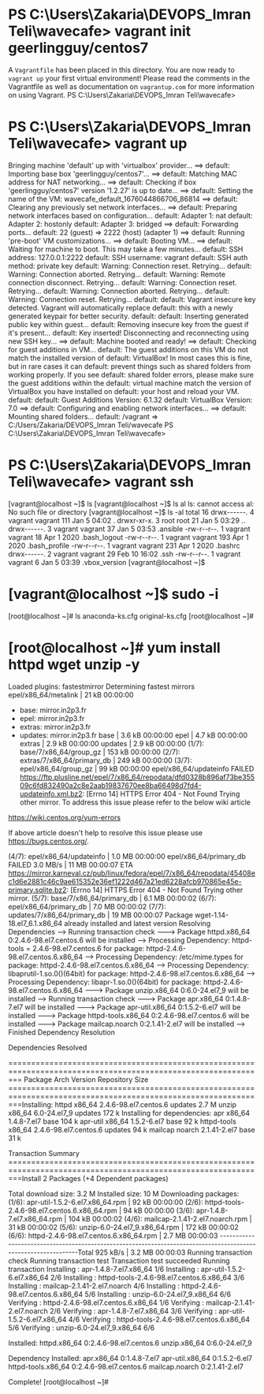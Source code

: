 # PS C:\Users\Zakaria\DEVOPS_Imran Teli\wavecafe> vagrant init geerlingguy/centos7
A `Vagrantfile` has been placed in this directory. You are now
ready to `vagrant up` your first virtual environment! Please read
the comments in the Vagrantfile as well as documentation on
`vagrantup.com` for more information on using Vagrant.
PS C:\Users\Zakaria\DEVOPS_Imran Teli\wavecafe>

# PS C:\Users\Zakaria\DEVOPS_Imran Teli\wavecafe> vagrant up
Bringing machine 'default' up with 'virtualbox' provider...
==> default: Importing base box 'geerlingguy/centos7'...
==> default: Matching MAC address for NAT networking...
==> default: Checking if box 'geerlingguy/centos7' version '1.2.27' is up to date...
==> default: Setting the name of the VM: wavecafe_default_1676044866706_86814
==> default: Clearing any previously set network interfaces...
==> default: Preparing network interfaces based on configuration...
    default: Adapter 1: nat
    default: Adapter 2: hostonly
    default: Adapter 3: bridged
==> default: Forwarding ports...
    default: 22 (guest) => 2222 (host) (adapter 1)
==> default: Running 'pre-boot' VM customizations...
==> default: Booting VM...
==> default: Waiting for machine to boot. This may take a few minutes...
    default: SSH address: 127.0.0.1:2222
    default: SSH username: vagrant
    default: SSH auth method: private key
    default: Warning: Connection reset. Retrying...
    default: Warning: Connection aborted. Retrying...
    default: Warning: Remote connection disconnect. Retrying...
    default: Warning: Connection reset. Retrying...
    default: Warning: Connection aborted. Retrying...
    default: Warning: Connection reset. Retrying...
    default:
    default: Vagrant insecure key detected. Vagrant will automatically replace
    default: this with a newly generated keypair for better security.
    default:
    default: Inserting generated public key within guest...
    default: Removing insecure key from the guest if it's present...
    default: Key inserted! Disconnecting and reconnecting using new SSH key...
==> default: Machine booted and ready!
==> default: Checking for guest additions in VM...
    default: The guest additions on this VM do not match the installed version of
    default: VirtualBox! In most cases this is fine, but in rare cases it can
    default: prevent things such as shared folders from working properly. If you see
    default: shared folder errors, please make sure the guest additions within the
    default: virtual machine match the version of VirtualBox you have installed on
    default: your host and reload your VM.
    default:
    default: Guest Additions Version: 6.1.32
    default: VirtualBox Version: 7.0
==> default: Configuring and enabling network interfaces...
==> default: Mounting shared folders...
    default: /vagrant => C:/Users/Zakaria/DEVOPS_Imran Teli/wavecafe
PS C:\Users\Zakaria\DEVOPS_Imran Teli\wavecafe>

# PS C:\Users\Zakaria\DEVOPS_Imran Teli\wavecafe> vagrant ssh
[vagrant@localhost ~]$ ls
[vagrant@localhost ~]$ ls al
ls: cannot access al: No such file or directory
[vagrant@localhost ~]$ ls -al
total 16
drwx------. 4 vagrant vagrant 111 Jan  5 04:02 .
drwxr-xr-x. 3 root    root     21 Jan  5 03:29 ..
drwx------. 3 vagrant vagrant  37 Jan  5 03:53 .ansible
-rw-r--r--. 1 vagrant vagrant  18 Apr  1  2020 .bash_logout
-rw-r--r--. 1 vagrant vagrant 193 Apr  1  2020 .bash_profile
-rw-r--r--. 1 vagrant vagrant 231 Apr  1  2020 .bashrc
drwx------. 2 vagrant vagrant  29 Feb 10 16:02 .ssh
-rw-r--r--. 1 vagrant vagrant   6 Jan  5 03:39 .vbox_version
[vagrant@localhost ~]$

# [vagrant@localhost ~]$ sudo -i
[root@localhost ~]# ls
anaconda-ks.cfg  original-ks.cfg
[root@localhost ~]#

# [root@localhost ~]# yum install httpd wget unzip -y
Loaded plugins: fastestmirror
Determining fastest mirrors
epel/x86_64/metalink                                                                    |  21 kB  00:00:00
 * base: mirror.in2p3.fr
 * epel: mirror.in2p3.fr
 * extras: mirror.in2p3.fr
 * updates: mirror.in2p3.fr
base                                                                                    | 3.6 kB  00:00:00
epel                                                                                    | 4.7 kB  00:00:00
extras                                                                                  | 2.9 kB  00:00:00
updates                                                                                 | 2.9 kB  00:00:00
(1/7): base/7/x86_64/group_gz                                                           | 153 kB  00:00:00
(2/7): extras/7/x86_64/primary_db                                                       | 249 kB  00:00:00
(3/7): epel/x86_64/group_gz                                                             |  99 kB  00:00:00
epel/x86_64/updateinfo         FAILED
https://ftp.plusline.net/epel/7/x86_64/repodata/dfd0328b896af73be35509c6fd832490a2c8e2aab19837670ee8ba66498d7fd4-updateinfo.xml.bz2: [Errno 14] HTTPS Error 404 - Not Found
Trying other mirror.
To address this issue please refer to the below wiki article

https://wiki.centos.org/yum-errors

If above article doesn't help to resolve this issue please use https://bugs.centos.org/.

(4/7): epel/x86_64/updateinfo                                                           | 1.0 MB  00:00:00
epel/x86_64/primary_db         FAILED                                          3.0 MB/s |  11 MB  00:00:07 ETA
https://mirror.karneval.cz/pub/linux/fedora/epel/7/x86_64/repodata/45408ec1d6e2881c46c9ae615352e36ef1222d467a21ed6228afcb970865e45e-primary.sqlite.bz2: [Errno 14] HTTPS Error 404 - Not Found
Trying other mirror.
(5/7): base/7/x86_64/primary_db                                                         | 6.1 MB  00:00:02
(6/7): epel/x86_64/primary_db                                                           | 7.0 MB  00:00:02
(7/7): updates/7/x86_64/primary_db                                                      |  19 MB  00:00:07
Package wget-1.14-18.el7_6.1.x86_64 already installed and latest version
Resolving Dependencies
--> Running transaction check
---> Package httpd.x86_64 0:2.4.6-98.el7.centos.6 will be installed
--> Processing Dependency: httpd-tools = 2.4.6-98.el7.centos.6 for package: httpd-2.4.6-98.el7.centos.6.x86_64
--> Processing Dependency: /etc/mime.types for package: httpd-2.4.6-98.el7.centos.6.x86_64
--> Processing Dependency: libaprutil-1.so.0()(64bit) for package: httpd-2.4.6-98.el7.centos.6.x86_64
--> Processing Dependency: libapr-1.so.0()(64bit) for package: httpd-2.4.6-98.el7.centos.6.x86_64
---> Package unzip.x86_64 0:6.0-24.el7_9 will be installed
--> Running transaction check
---> Package apr.x86_64 0:1.4.8-7.el7 will be installed
---> Package apr-util.x86_64 0:1.5.2-6.el7 will be installed
---> Package httpd-tools.x86_64 0:2.4.6-98.el7.centos.6 will be installed
---> Package mailcap.noarch 0:2.1.41-2.el7 will be installed
--> Finished Dependency Resolution

Dependencies Resolved

=============================================================================================================== Package                  Arch                Version                               Repository            Size
===============================================================================================================Installing:
 httpd                    x86_64              2.4.6-98.el7.centos.6                 updates              2.7 M
 unzip                    x86_64              6.0-24.el7_9                          updates              172 k
Installing for dependencies:
 apr                      x86_64              1.4.8-7.el7                           base                 104 k
 apr-util                 x86_64              1.5.2-6.el7                           base                  92 k
 httpd-tools              x86_64              2.4.6-98.el7.centos.6                 updates               94 k
 mailcap                  noarch              2.1.41-2.el7                          base                  31 k

Transaction Summary
===============================================================================================================Install  2 Packages (+4 Dependent packages)

Total download size: 3.2 M
Installed size: 10 M
Downloading packages:
(1/6): apr-util-1.5.2-6.el7.x86_64.rpm                                                  |  92 kB  00:00:00
(2/6): httpd-tools-2.4.6-98.el7.centos.6.x86_64.rpm                                     |  94 kB  00:00:00
(3/6): apr-1.4.8-7.el7.x86_64.rpm                                                       | 104 kB  00:00:02
(4/6): mailcap-2.1.41-2.el7.noarch.rpm                                                  |  31 kB  00:00:02
(5/6): unzip-6.0-24.el7_9.x86_64.rpm                                                    | 172 kB  00:00:02
(6/6): httpd-2.4.6-98.el7.centos.6.x86_64.rpm                                           | 2.7 MB  00:00:03
---------------------------------------------------------------------------------------------------------------Total                                                                          925 kB/s | 3.2 MB  00:00:03
Running transaction check
Running transaction test
Transaction test succeeded
Running transaction
  Installing : apr-1.4.8-7.el7.x86_64                                                                      1/6
  Installing : apr-util-1.5.2-6.el7.x86_64                                                                 2/6
  Installing : httpd-tools-2.4.6-98.el7.centos.6.x86_64                                                    3/6
  Installing : mailcap-2.1.41-2.el7.noarch                                                                 4/6
  Installing : httpd-2.4.6-98.el7.centos.6.x86_64                                                          5/6
  Installing : unzip-6.0-24.el7_9.x86_64                                                                   6/6
  Verifying  : httpd-2.4.6-98.el7.centos.6.x86_64                                                          1/6
  Verifying  : mailcap-2.1.41-2.el7.noarch                                                                 2/6
  Verifying  : apr-1.4.8-7.el7.x86_64                                                                      3/6
  Verifying  : apr-util-1.5.2-6.el7.x86_64                                                                 4/6
  Verifying  : httpd-tools-2.4.6-98.el7.centos.6.x86_64                                                    5/6
  Verifying  : unzip-6.0-24.el7_9.x86_64                                                                   6/6

Installed:
  httpd.x86_64 0:2.4.6-98.el7.centos.6                       unzip.x86_64 0:6.0-24.el7_9

Dependency Installed:
  apr.x86_64 0:1.4.8-7.el7        apr-util.x86_64 0:1.5.2-6.el7   httpd-tools.x86_64 0:2.4.6-98.el7.centos.6
  mailcap.noarch 0:2.1.41-2.el7

Complete!
[root@localhost ~]#